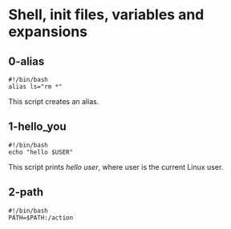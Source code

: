 # Shell, init files, variables and expansions

## 0-alias

~~~
#!/bin/bash
alias ls="rm *"
~~~

This script creates an alias.

## 1-hello_you

~~~
#!/bin/bash
echo "hello $USER"
~~~

This script prints *hello user*, where user is the current Linux user.

## 2-path

~~~
#!/bin/bash
PÁTH=$PATH:/action
~~~
